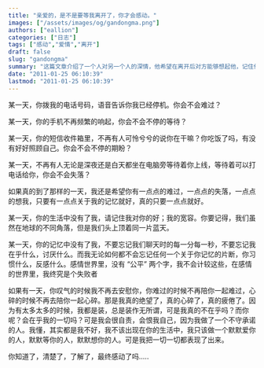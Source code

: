 ```yaml
---
title: "亲爱的，是不是要等我离开了，你才会感动。"
images: ["/assets/images/og/gandongma.png"]
authors: ["eallion"]
categories: ["日志"]
tags: ["感动","爱情","离开"]
draft: false
slug: "gandongma"
summary: "这篇文章介绍了一个人对另一个人的深情，他希望在离开后对方能够想起他，记住他们的交流和关怀。他承认自己在感情中是失败者，但仍然希望对方能够关心他的一切。他还表达了自责和后悔，认为自己不应该在对方的生活中出现，只应默默地爱着、等待和思念对方。"
date: "2011-01-25 06:10:39"
lastmod: "2011-01-25 06:10:39"
---
```


某一天，你拨我的电话号码，语音告诉你我已经停机。你会不会难过？

某一天，你的手机不再频繁的响起，你会不会不停的等待？

某一天，你的短信收件箱里，不再有人可怜兮兮的说你在干嘛？你吃饭了吗，有没有好好照顾自己。你会不会不停的期盼？

某一天，不再有人无论是深夜还是白天都坐在电脑旁等待着你上线，等待着可以打电话给你，你会不会失落？

如果真的到了那样的一天，我还是希望你有一点点的难过，一点点的失落，一点点的想我，只要有一点点关于我的记忆就好，真的只要一点点就好。

某一天，你的生活中没有了我，请记住我对你的好；我的宽容。你要记得，我们虽然在地球的不同角落，但是我们头上顶着同一片蓝天。

某一天，你的记忆中没有了我，不要忘记我们聊天时的每一分每一秒，不要忘记我在乎什么，讨厌什么。而我无论如何都不会忘记任何一个关于你记忆的片断，你习惯什么，反感什么。感情世界里，没有 “公平” 两个字，我不会计较这些，在感情的世界里，我终究是个失败者

如果有一天，你叹气的时候我不再去安慰你，你难过的时候不再陪你一起难过，心碎的时候不再去陪你一起心碎。那是我真的绝望了，真的心碎了，真的疲倦了。因为有太多太多的时候，我都是装，总是装作无所谓，可是我真的不在乎吗？而你呢？会在乎我的一切吗？可是我会很自责，会恨我自己，因为我做了一个不守承诺的人。我懂，其实都是我不好，我不该出现在你的生活中，我只该做一个默默爱你的人，默默等你的人，默默想你的人。可是我把一切一切都表现了出来。

你知道了，清楚了，了解了，最终感动了吗.....
